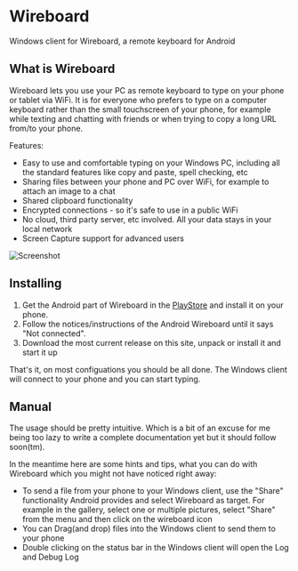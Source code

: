 # Wireboard
Windows client for Wireboard, a remote keyboard for Android

## What is Wireboard

Wireboard lets you use your PC as remote keyboard to type on your phone 
or tablet via WiFi. It is for everyone who prefers to type on a computer
 keyboard rather than the small touchscreen of your phone, for example 
while texting and chatting with friends or when trying to copy a long 
URL from/to your phone.

Features:
* Easy to use and 
comfortable typing on your Windows PC, including all the standard 
features like copy and paste, spell checking, etc
* Sharing files between your phone and PC over WiFi, for example to attach an image to a chat
* Shared clipboard functionality
* Encrypted connections - so it's safe to use in a public WiFi
* No cloud, third party server, etc involved. All your data stays in your local network
* Screen Capture support for advanced users

![Screenshot](https://github.com/OldPlanets/Wireboard/blob/master/Installer/clienttyping.jpg)

## Installing

1. Get the Android part of Wireboard in the [PlayStore](https://play.google.com/store/apps/details?id=oldplanets.com.wireboard) and install it on your phone.
2. Follow the notices/instructions of the Android Wireboard until it says "Not connected".
3. Download the most current release on this site, unpack or install it and start it up

That's it, on most configuations you should be all done. The Windows client will connect to your phone and you can start typing.

## Manual
The usage should be pretty intuitive. Which is a bit of an excuse for me being too lazy to write a complete documentation yet but it should follow soon(tm).

In the meantime here are some hints and tips, what you can do with Wireboard which you might not have noticed right away:
* To send a file from your phone to your Windows client, use the "Share" functionality Android provides and select Wireboard as target. For example in the gallery, select one or multiple pictures, select "Share" from the menu and then click on the wireboard icon
* You can Drag(and drop) files into the Windows client to send them to your phone
* Double clicking on the status bar in the Windows client will open the Log and Debug Log
